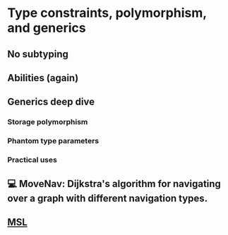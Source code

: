 # Type constraints,  polymorphism, and generics

## No subtyping

## Abilities (again)

## Generics deep dive
### Storage polymorphism

### Phantom type parameters

### Practical uses

## **💻** MoveNav: Dijkstra's algorithm for navigating over a graph with different navigation types.

## [MSL](https://github.com/move-language/move/blob/main/language/move-prover/doc/user/spec-lang.md#quantifiers)